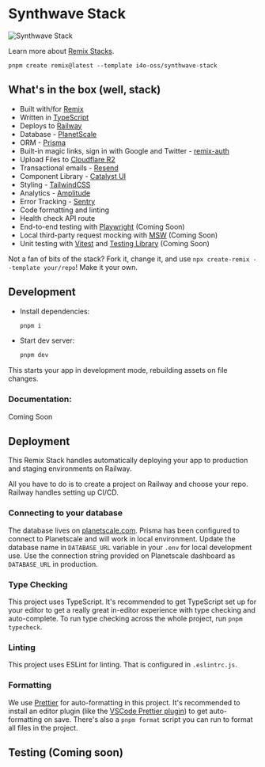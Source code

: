 # Synthwave Stack

![Synthwave Stack](https://raw.githubusercontent.com/ilangorajagopal/images/main/synthwave%20stack.png)

Learn more about [Remix Stacks](https://remix.run/stacks).

```
pnpm create remix@latest --template i4o-oss/synthwave-stack
```

## What's in the box (well, stack)

- Built with/for [Remix](https://remix.run)
- Written in [TypeScript](https://typescriptlang.org)
- Deploys to [Railway](https://railway.app)
- Database - [PlanetScale](https://planetscale.com)
- ORM - [Prisma](https://prisma.io)
- Built-in magic links, sign in with Google and Twitter - [remix-auth](https://github.com/sergiodxa/remix-auth/)
- Upload Files to [Cloudflare R2](https://www.cloudflare.com/products/r2/)
- Transactional emails - [Resend](https://resend.com/)
- Component Library - [Catalyst UI](https://catalyst-ui.com)
- Styling - [TailwindCSS](https://tailwindcss.com)
- Analytics - [Amplitude](https://amplitude.com)
- Error Tracking - [Sentry](https://sentry.io)
- Code formatting and linting
- Health check API route
- End-to-end testing with [Playwright](https://playwright.dev/) (Coming Soon)
- Local third-party request mocking with [MSW](https://mswjs.io) (Coming Soon)
- Unit testing with [Vitest](https://vitest.dev) and [Testing Library](https://testing-library.com) (Coming Soon)

Not a fan of bits of the stack? Fork it, change it, and use `npx create-remix --template your/repo`! Make it your own.

## Development

-   Install dependencies:

    ```sh
    pnpm i
    ```

-   Start dev server:

    ```sh
    pnpm dev
    ```

This starts your app in development mode, rebuilding assets on file changes.

### Documentation:

Coming Soon

## Deployment

This Remix Stack handles automatically deploying your app to production and staging environments on Railway.

All you have to do is to create a project on Railway and choose your repo. Railway handles setting up CI/CD.

### Connecting to your database

The database lives on [planetscale.com](https://planetscale.com). Prisma has been configured to connect to Planetscale and will work in local environment. Update the database name in `DATABASE_URL` variable in your `.env` for local development use. Use the connection string provided on Planetscale dashboard as `DATABASE_URL` in production.

### Type Checking

This project uses TypeScript. It's recommended to get TypeScript set up for your editor to get a really great in-editor experience with type checking and auto-complete. To run type checking across the whole project, run `pnpm typecheck`.

### Linting

This project uses ESLint for linting. That is configured in `.eslintrc.js`.

### Formatting

We use [Prettier](https://prettier.io/) for auto-formatting in this project. It's recommended to install an editor plugin (like the [VSCode Prettier plugin](https://marketplace.visualstudio.com/items?itemName=esbenp.prettier-vscode)) to get auto-formatting on save. There's also a `pnpm format` script you can run to format all files in the project.

## Testing (Coming soon)

